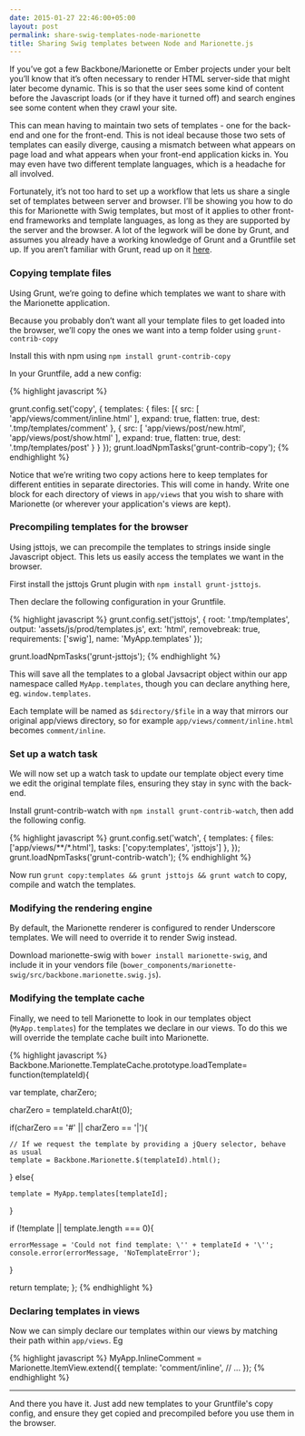 ```yaml
---
date: 2015-01-27 22:46:00+05:00
layout: post
permalink: share-swig-templates-node-marionette
title: Sharing Swig templates between Node and Marionette.js
---
```

If you’ve got a few Backbone/Marionette or Ember projects under your belt you’ll know that it’s often necessary to render HTML server-side that might later become dynamic. This is so that the user sees some kind of content before the Javascript loads (or if they have it turned off) and search engines see some content when they crawl your site.

This can mean having to maintain two sets of templates - one for the back-end and one for the front-end. This is not ideal because those two sets of templates can easily diverge, causing a mismatch between what appears on page load and what appears when your front-end application kicks in. You may even have two different template languages, which is a headache for all involved.

Fortunately, it’s not too hard to set up a workflow that lets us share a single set of templates between server and browser. I’ll be showing you how to do this for Marionette with Swig templates, but most of it applies to other front-end frameworks and template languages, as long as they are supported by the server and the browser. A lot of the legwork will be done by Grunt, and assumes you already have a working knowledge of Grunt and a Gruntfile set up. If you aren’t familiar with Grunt, read up on it [here](http://gruntjs.com/).

### Copying template files

Using Grunt, we’re going to define which templates we want to share with the Marionette application.

Because you probably don’t want all your template files to get loaded into the browser, we’ll copy the ones we want into a temp folder using `grunt-contrib-copy`

Install this with npm using `npm install grunt-contrib-copy`

In your Gruntfile, add a new config:

{% highlight javascript %}

grunt.config.set('copy', {
  templates: {
    files: [{
      src: [
        'app/views/comment/inline.html'
      ],
      expand: true,
      flatten: true,
      dest: '.tmp/templates/comment'
    }, {
      src: [
        'app/views/post/new.html',
        'app/views/post/show.html'
      ],
      expand: true,
      flatten: true,
      dest: '.tmp/templates/post'
    }
  }
});
grunt.loadNpmTasks('grunt-contrib-copy');
{% endhighlight %}

Notice that we’re writing two copy actions here to keep templates for different entities in separate directories. This will come in handy. Write one block for each directory of views in `app/views` that you wish to share with Marionette (or wherever your application's views are kept).

### Precompiling templates for the browser

Using jsttojs, we can precompile the templates to strings inside single Javascript object. This lets us easily access the templates we want in the browser.

First install the jsttojs Grunt plugin with `npm install grunt-jsttojs`.

Then declare the following configuration in your Gruntfile.

{% highlight javascript %}
grunt.config.set('jsttojs', {
  root: '.tmp/templates',
  output: 'assets/js/prod/templates.js',
  ext: 'html',
  removebreak: true,
  requirements: ['swig'],
  name: 'MyApp.templates'
});

grunt.loadNpmTasks('grunt-jsttojs');
{% endhighlight %}

This will save all the templates to a global Javsacript object within our app namespace called `MyApp.templates`, though you can declare anything here, eg. `window.templates`.

Each template will be named as `$directory/$file` in a way that mirrors our original app/views directory, so for example `app/views/comment/inline.html` becomes `comment/inline`.

### Set up a watch task

We will now set up a watch task to update our template object every time we edit the original template files, ensuring they stay in sync with the back-end.

Install grunt-contrib-watch with `npm install grunt-contrib-watch`, then add the following config.

{% highlight javascript %}
grunt.config.set('watch', {
  templates: {
   files: ['app/views/**/*.html'],
   tasks: ['copy:templates', 'jsttojs']
  },
});
grunt.loadNpmTasks('grunt-contrib-watch');
{% endhighlight %}

Now run `grunt copy:templates && grunt jsttojs && grunt watch` to copy, compile and watch the templates.

### Modifying the rendering engine

By default, the Marionette renderer is configured to render Underscore templates. We will need to override it to render Swig instead.

Download marionette-swig with `bower install marionette-swig`, and include it in your vendors file (`bower_components/marionette-swig/src/backbone.marionette.swig.js`).

### Modifying the template cache

Finally, we need to tell Marionette to look in our templates object (`MyApp.templates`) for the templates we declare in our views. To do this we will override the template cache built into Marionette.

{% highlight javascript %}
Backbone.Marionette.TemplateCache.prototype.loadTemplate= function(templateId){

  var template, charZero;

  charZero = templateId.charAt(0);
 
  if(charZero == '#' || charZero == '|'){
   
    // If we request the template by providing a jQuery selector, behave as usual
    template = Backbone.Marionette.$(templateId).html();
  }
  else{

    template = MyApp.templates[templateId];
  }

  if (!template || template.length === 0){
   
    errorMessage = 'Could not find template: \'' + templateId + '\'';
    console.error(errorMessage, 'NoTemplateError');
  }

  return template;
};
{% endhighlight %}


### Declaring templates in views

Now we can simply declare our templates within our views by matching their path within `app/views`. Eg

{% highlight javascript %}
MyApp.InlineComment = Marionette.ItemView.extend({
 template: 'comment/inline',
 // ...
});
{% endhighlight %}

---

And there you have it. Just add new templates to your Gruntfile's copy config, and ensure they get copied and precompiled before you use them in the browser.